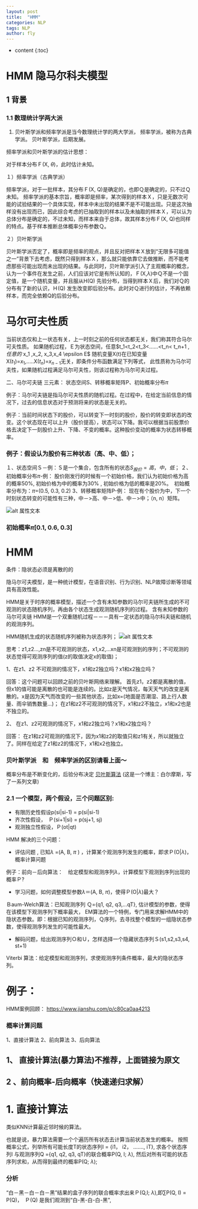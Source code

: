 ```yaml
---
layout: post
title:  "HMM"
categories: NLP
tags: NLP  
author: fly
---
```


* content
{:toc}

# HMM 隐马尔科夫模型
##  1 背景
###  1.1  数理统计学两大派
1.  贝叶斯学派和频率学派是当今数理统计学的两大学派，
频率学派，被称为古典学派。
贝叶斯学派，后期发展。

频率学派和贝叶斯学派的估计思想：

对于样本分布Ｆ(X, $\theta$)，此时估计未知。

１）频率学派（古典学派）

频率学派，对于一批样本，其分布Ｆ(X, Q)是确定的，也即Ｑ是确定的，只不过Ｑ未知。
频率学派的基本宗旨，概率即是频率，某次得到的样本Ｘ，只是无数次可能的试验结果的一个具体实现，样本中未出现的结果不是不可能出现。只是这次抽样没有出现而已，因此综合考虑的已抽取到的样本以及未抽取的样本Ｘ，可以认为总体分布是确定的，不过未知，而样本来自于总体，故其样本分布Ｆ(X, Q)也同样的特点。基于样本推断总体概率分布参数Ｑ。

２）贝叶斯学派

贝叶斯学派否定了，概率即是频率的观点，并且反对把样本Ｘ放到“无限多可能值之一”背景下去考虑，既然只得到样本Ｘ，那么就只能依靠它去做推断，而不能考虑那些可能出现而未出现的结果。与此同时，贝叶斯学派引入了主观概率的概念，认为一个事件在发生之前，人们应该对它是有所认知的，Ｆ(X,$\lambda$)中Ｑ不是一个固定值，是一个随机变量，并且服从H(Q) 先验分布，当得到样本Ｘ后，我们对Ｑ的分布有了新的认识，Ｈ(Q) 发生改变即后验分布。此时对Ｑ进行的估计，不再依赖样本，而完全依赖Q的后验分布。
# 马尔可夫性质
当前状态仅和上一状态有关，上一时刻之前的任何状态都无关，我们称其符合马尔可夫性质。
如果随机过程，Ｅ为状态空间，任意$t_1<t_2<t_3<......<t_n< t_n+1 $,任意的$ x_1 ,x_2, x_3,x_4 \epsilon E$ 随机变量X(t)在已知变量X($t_1$)=$x_1$,.....X($t_n$)=$x_{n-1}$无关，即条件分布函数满足下列等式， 此性质称为马尔可夫性，如果随机过程满足马尔可夫性，则该过程称为马尔可夫过程。

二、马尔可夫链
三元素： 状态空间S、转移概率矩阵P、初始概率分布$\pi$

例子：马尔可夫链是指马尔可夫性质的随机过程。在过程中，在给定当前信息的情况下，过去的信息状态对于预测将来的状态是无关的。

例子：当前时间状态下的股价，可以转变下一时刻的股价，股价的转变即状态的改变。这个状态现在可以上升（股价提高），状态可以下降。我可以根据当前股票价格去决定下一刻股价上升、下降、不变的概率。这种股价变动的概率为状态转移概率。

###  例子：假设认为股价有三种状态（高、中、低）；
１、状态空间Ｓ－例：Ｓ是一个集合，包含所有的状态$S_{股价}={高，中，低}$；
２、初始概率分布$\pi$-例：
股价刚发行的时候有一个初始价格，我们认为初始价格为高的概率50%,  初始价格为中的概率为30% , 初始价格为低的概率是20%。　初始概率分布为：$\pi$=(0.5,  0.3,  0.2)
3、转移概率矩阵P-例：
现在有个股价为中，下一个时刻状态转变的可能性有三种，中－>高、中－>低、中－>中；（n,  n）矩阵。

![alt 属性文本](https://upload-images.jianshu.io/upload_images/3153092-b8c8e7cf53db4dcc.png)


### 初始概率$\pi$[0.1, 0.6, 0.3]


# HMM 
 条件：隐状态必须是离散的的
 
 隐马尔可夫模型，是一种统计模型，在语音识别、行为识别、NLP故障诊断等领域具有高效性能。

 HMM是关于时序的概率模型，描述一个含有未知参数的马尔可夫链所生成的不可观测的状态随机序列，再由各个状态生成观测随机序列的过程。
含有未知参数的马尔可夫链
 HMM是一个双重随机过程－－－具有一定状态的隐马尔科夫链和随机的观测序列。

 HMM随机生成的状态随机序列被称为状态序列；
![alt 属性文本](http://upload-images.jianshu.io/upload_images/3153092-a1b147ac9e39eb54.png)
 
 思考：z1,z2...,zn是不可观测的状态，x1,x2,...xn是可观测到的序列；不可观测的状态觉得可观测序列的值(z的取值决定x的取值)；

1、在z1、z2 不可观测的情况下，x1和z2独立吗？x1和x2独立吗？

回答：这个问题可以回顾之前的贝叶斯网络来理解。
首先z1，z2都是离散的值，但x1的值可能是离散的也可能是连续的。比如z是天气情况，每天天气的改变是离散的。x是因为天气而改变的一些其他状态，比如x=(地面是否潮湿、路上行人数量、雨伞销售数量...)；
在z1和z2不可观测的情况下，x1和z2不独立，x1和x2也是不独立的。

2、 在z1、z2可观测的情况下，x1和z2独立吗？x1和x2独立吗？

回答： 在z1和z2可观测的情况下，因为x1和z2的取值只和z1有关，所以就独立了。同样在给定了z1和z2的情况下，x1和x2也独立。

### 贝叶斯学派　和　频率学派的区别请看上面～
概率分布是不断变化的，后验分布决定
[贝叶斯算法](http://www.jianshu.com/p/f058d73f5500) (这是一个博主：白尔摩斯，写了一系列文章)
### 2.1 一个模型，两个假设，三个问题区别:
 
 -    有限历史性假设p(si|si-1) =  p(si|si-1)
 -    齐次性假设，　Ｐ(si+1|si) = p(sj+1, sj)
 -    观测独立性假设，Ｐ(ot|qt)

HMM 解决的三个问题：

-  评估问题 ,  已知$\lambda$ =(A,  B, $\pi$ ) ，计算某个观测序列发生的概率，即求Ｐ(O|$\lambda$)，概率计算问题

例子：前向－后向算法：　给定模型和观测序列$\lambda$，计算模型下观测到序列出现的概率Ｐ?

-  学习问题，如何调整模型参数$\lambda$＝(A, B, $\pi$)，使得Ｐ(O|$\lambda$)最大？

Ｂaum-Welch算法：已知观测序列 Ｑ={q1, q2, q3,...qT}, 估计模型的参数，使得在该模型下观测序列下概率最大，
EM算法的一个特例，专门用来求解HMM中的隐状态参数。即：根据已知的观测序列，Ｑ序列，去寻找整个模型的一组隐状态参数，使得观测序列发生的可能性最大。

-   解码问题，给出观测序列Ｏ和Ｕ，怎样选择一个隐藏状态序列Ｓ(s1,s2,s3,s4, st+1)

Viterbi 算法：给定模型和观测序列，求使观测序列条件概率，最大的隐状态序列。

#  例子：
HMM案例回顾：
https://www.jianshu.com/p/c80ca0aa4213
### 概率计算问题
1、直接计算法
2、前向算法
3、后向算法

##  1、 直接计算法(暴力算法)不推荐，上面链接为原文
##  2 、前向概率-后向概率（快速递归求解）
# 1.  直接计算法
类似KNN计算最近邻时候的算法。

也就是说，暴力算法需要一个个遍历所有状态去计算当前状态发生的概率。
按照概率公式，列举所有可能长度T的状态序列I = {i1， i2， .......,  iT}, 求各个状态序列I 与观测序列Q ={q1, q2, q3, qT}的联合概率P(Q, I; $\lambda$),  然后对所有可能的状态序列求和，从而得到最终的概率P(Q; $\lambda$);

### 分析
“白－黑－白－白－黑”结果的盒子序列的联合概率求出来Ｐ(Q,I; $\lambda$),即$\sum$P(Q, I) = P(Q)，　Ｐ(Q) 是我们观测到“白-黑-白-白-黑",  